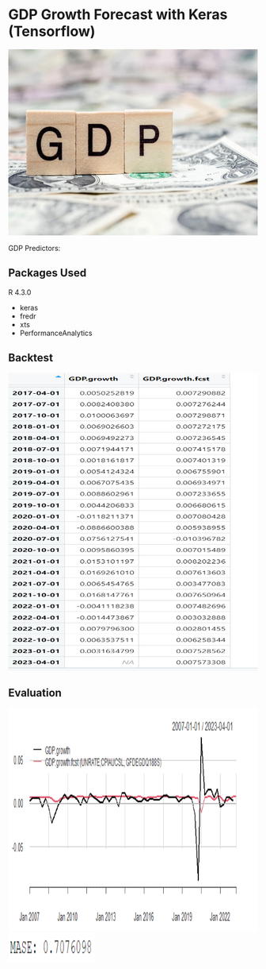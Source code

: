 # GDP Growth Forecast with Keras (Tensorflow)

<img src="Screenshots/gdp.jpg" width="650" height="375" />

GDP Predictors:



## Packages Used 
R 4.3.0
- keras
- fredr
- xts
- PerformanceAnalytics


## Backtest
<img src="Screenshots/Screenshot 2023-06-25 182005.png" width="550" height="600" />

## Evaluation 
<img src="Screenshots/Forecast.png" width="550" height="450" />
<img src="Screenshots/mase.png" width="175" height="60" />


  

